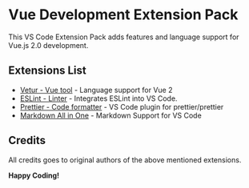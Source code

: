 # Vue Development Extension Pack

This VS Code Extension Pack adds features and language support for Vue.js 2.0 development.

## Extensions List

- [Vetur - Vue tool](https://marketplace.visualstudio.com/items?itemName=octref.vetur) - Language support for Vue 2
- [ESLint - Linter](https://marketplace.visualstudio.com/items?itemName=dbaeumer.vscode-eslint) -
  Integrates ESLint into VS Code.
- [Prettier - Code formatter](https://marketplace.visualstudio.com/items?itemName=esbenp.prettier-vscode) -
  VS Code plugin for prettier/prettier
- [Markdown All in One](https://marketplace.visualstudio.com/items?itemName=yzhang.markdown-all-in-one) - Markdown Support for VS Code

## Credits

All credits goes to original authors of the above mentioned extensions.

**Happy Coding!**